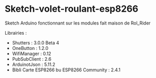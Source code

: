 # Sketch-volet-roulant-esp8266
Sketch Arduino fonctionnant sur les modules fait maison de Rol_Rider


Librairies : 
- Shutters : 3.0.0 Beta 4
- OneButton : 1.2.0
- WifiManager : 0.12
- PubSubClient : 2.6
- ArduinotJson : 5.11.2
- Bibli Carte ESP8266 bu ESP8266 Community : 2.4.1

